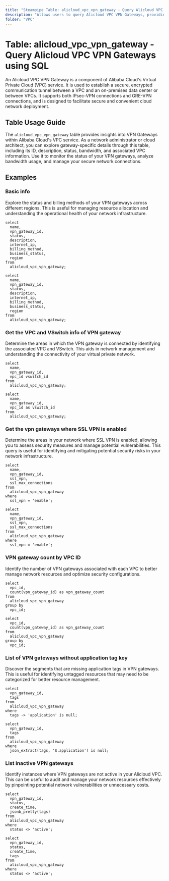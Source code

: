 ```yaml
---
title: "Steampipe Table: alicloud_vpc_vpn_gateway - Query Alicloud VPC VPN Gateways using SQL"
description: "Allows users to query Alicloud VPC VPN Gateways, providing details such as the gateway's ID, name, description, status, and more."
folder: "VPC"
---
```


# Table: alicloud_vpc_vpn_gateway - Query Alicloud VPC VPN Gateways using SQL

An Alicloud VPC VPN Gateway is a component of Alibaba Cloud's Virtual Private Cloud (VPC) service. It is used to establish a secure, encrypted communication tunnel between a VPC and an on-premises data center or between VPCs. It supports both IPsec-VPN connections and GRE-VPN connections, and is designed to facilitate secure and convenient cloud network deployment.

## Table Usage Guide

The `alicloud_vpc_vpn_gateway` table provides insights into VPN Gateways within Alibaba Cloud's VPC service. As a network administrator or cloud architect, you can explore gateway-specific details through this table, including its ID, description, status, bandwidth, and associated VPC information. Use it to monitor the status of your VPN gateways, analyze bandwidth usage, and manage your secure network connections.

## Examples

### Basic info
Explore the status and billing methods of your VPN gateways across different regions. This is useful for managing resource allocation and understanding the operational health of your network infrastructure.

```sql+postgres
select
  name,
  vpn_gateway_id,
  status,
  description,
  internet_ip,
  billing_method,
  business_status,
  region
from
  alicloud_vpc_vpn_gateway;
```

```sql+sqlite
select
  name,
  vpn_gateway_id,
  status,
  description,
  internet_ip,
  billing_method,
  business_status,
  region
from
  alicloud_vpc_vpn_gateway;
```


### Get the VPC and VSwitch info of VPN gateway
Determine the areas in which the VPN gateway is connected by identifying the associated VPC and VSwitch. This aids in network management and understanding the connectivity of your virtual private network.

```sql+postgres
select
  name,
  vpn_gateway_id,
  vpc_id vswitch_id
from
  alicloud_vpc_vpn_gateway;
```

```sql+sqlite
select
  name,
  vpn_gateway_id,
  vpc_id as vswitch_id
from
  alicloud_vpc_vpn_gateway;
```


### Get the vpn gateways where SSL VPN is enabled
Determine the areas in your network where SSL VPN is enabled, allowing you to assess security measures and manage potential vulnerabilities. This query is useful for identifying and mitigating potential security risks in your network infrastructure.

```sql+postgres
select
  name,
  vpn_gateway_id,
  ssl_vpn,
  ssl_max_connections
from
  alicloud_vpc_vpn_gateway
where
  ssl_vpn = 'enable';
```

```sql+sqlite
select
  name,
  vpn_gateway_id,
  ssl_vpn,
  ssl_max_connections
from
  alicloud_vpc_vpn_gateway
where
  ssl_vpn = 'enable';
```


### VPN gateway count by VPC ID
Identify the number of VPN gateways associated with each VPC to better manage network resources and optimize security configurations.

```sql+postgres
select
  vpc_id,
  count(vpn_gateway_id) as vpn_gateway_count
from
  alicloud_vpc_vpn_gateway
group by
  vpc_id;
```

```sql+sqlite
select
  vpc_id,
  count(vpn_gateway_id) as vpn_gateway_count
from
  alicloud_vpc_vpn_gateway
group by
  vpc_id;
```


### List of VPN gateways without application tag key
Discover the segments that are missing application tags in VPN gateways. This is useful for identifying untagged resources that may need to be categorized for better resource management.

```sql+postgres
select
  vpn_gateway_id,
  tags
from
  alicloud_vpc_vpn_gateway
where
  tags -> 'application' is null;
```

```sql+sqlite
select
  vpn_gateway_id,
  tags
from
  alicloud_vpc_vpn_gateway
where
  json_extract(tags, '$.application') is null;
```


### List inactive VPN gateways
Identify instances where VPN gateways are not active in your Alicloud VPC. This can be useful to audit and manage your network resources effectively by pinpointing potential network vulnerabilities or unnecessary costs.

```sql+postgres
select
  vpn_gateway_id,
  status,
  create_time,
  jsonb_pretty(tags)
from
  alicloud_vpc_vpn_gateway
where
  status <> 'active';
```

```sql+sqlite
select
  vpn_gateway_id,
  status,
  create_time,
  tags
from
  alicloud_vpc_vpn_gateway
where
  status <> 'active';
```